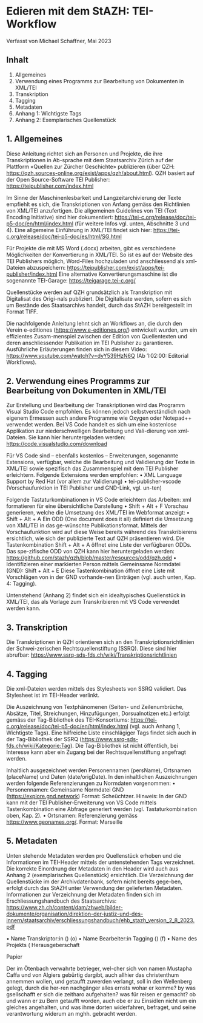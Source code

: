 # Edieren mit dem StAZH: TEI-Workflow

Verfasst von Michael Schaffner, Mai 2023

## Inhalt

1. Allgemeines	
2. Verwendung eines Programms zur Bearbeitung von Dokumenten in XML/TEI	
3. Transkription	
4. Tagging	
5. Metadaten	
6. Anhang 1: Wichtigste Tags	
7. Anhang 2: Exemplarisches Quellenstück	



## 1. Allgemeines	

Diese Anleitung richtet sich an Personen und Projekte, die ihre Transkriptionen in Ab-sprache mit dem Staatsarchiv Zürich auf der Plattform «Quellen zur Zürcher Geschichte» publizieren (über QZH: https://qzh.sources-online.org/exist/apps/qzh/about.html). QZH basiert auf der Open Source-Software TEI Publisher: https://teipublisher.com/index.html

Im Sinne der Maschinenlesbarkeit und Langzeitarchivierung der Texte empfiehlt es sich, die Transkriptionen von Anfang gemäss den Richtlinien von XML/TEI anzufertigen. Die allgemeinen Guidelines von TEI (Text Encoding Initiative) sind hier dokumentiert: https://tei-c.org/release/doc/tei-p5-doc/en/html/index.html (für weitere Infos vgl. unten, Abschnitte 3 und 4). Eine allgemeine Einführung in XML/TEI findet sich hier: https://tei-c.org/release/doc/tei-p5-doc/es/html/SG.html

Für Projekte die mit MS Word (.docx) arbeiten, gibt es verschiedene Möglichkeiten der Konvertierung in XML/TEI. So ist es auf der Website des TEI Publishers möglich, Word-Files hochzuladen und anschliessend als xml-Dateien abzuspeichern: https://teipublisher.com/exist/apps/tei-publisher/index.html Eine alternative Konvertierungsmaschine ist die sogenannte TEI-Garage: https://teigarage.tei-c.org/



Quellenstücke werden auf QZH grundsätzlich als Transkription mit Digitalisat des Origi-nals publiziert. Die Digitalisate werden, sofern es sich um Bestände des Staatsarchivs handelt, durch das StAZH bereitgestellt im Format TIFF. 

Die nachfolgende Anleitung lehnt sich an Workflows an, die durch den Verein e-editiones (https://www.e-editiones.org/) entwickelt wurden, um ein effizientes Zusam-menspiel zwischen der Edition von Quellentexten und deren anschliessender Publikation im TEI Publisher zu garantieren. Ausführliche Erläuterungen finden sich in diesem Video: https://www.youtube.com/watch?v=dyY539HzN6Q (Ab 1:02:00: Editorial Workflows).


## 2. Verwendung eines Programms zur Bearbeitung von Dokumenten in XML/TEI	

Zur Erstellung und Bearbeitung der Transkriptionen wird das Programm Visual Studio Code empfohlen. Es können jedoch selbstverständlich nach eigenem Ermessen auch andere Programme wie Oxygen oder Notepad++ verwendet werden. Bei VS Code handelt es sich um eine kostenlose Applikation zur niederschwelligen Bearbeitung und Vali-dierung von xml-Dateien. Sie kann hier heruntergeladen werden: https://code.visualstudio.com/download

Für VS Code sind – ebenfalls kostenlos – Erweiterungen, sogenannte Extensions, verfügbar, welche die Bearbeitung und Validierung der Texte in XML/TEI sowie spezifisch das Zusammenspiel mit dem TEI Publisher erleichtern. 
Folgende Extensions werden empfohlen: 
•	XML Language Support by Red Hat (vor allem zur Validierung)
•	tei-publisher-vscode (Vorschaufunktion in TEI Publisher und GND-Link, vgl. un-ten)

Folgende Tastaturkombinationen in VS Code erleichtern das Arbeiten:
xml formatieren für eine übersichtliche Darstellung
•	Shift + Alt + F
    Vorschau generieren, welche die Umsetzung des XML/TEI im Webformat anzeigt:
•	Shift + Alt + A
    Ein ODD (One document does it all) definiert die Umsetzung von XML/TEI in das ge-wünschte Publikationsformat. Mittels der Vorschaufunktion wird auf diese Weise bereits während des Transkribierens ersichtlich, wie sich der publizierte Text auf QZH präsentieren wird. Die Tastenkombination Shift + Alt + A öffnet eine Liste der verfügbaren ODDs. Das spe-zifische ODD von QZH kann hier heruntergeladen werden: https://github.com/stazh/qzh/blob/master/resources/odd/qzh.odd
•	Identifizieren einer markierten Person mittels Gemeinsame Normdatei (GND):
    Shift + Alt + E
    Diese Tastenkombination öffnet eine Liste mit Vorschlägen von in der GND vorhande-nen Einträgen (vgl. auch unten, Kap. 4: Tagging).

Untenstehend (Anhang 2) findet sich ein idealtypisches Quellenstück in XML/TEI, das als Vorlage zum Transkribieren mit VS Code verwendet werden kann.


## 3. Transkription

Die Transkriptionen in QZH orientieren sich an den Transkriptionsrichtlinien der Schwei-zerischen Rechtsquellenstiftung (SSRQ). Diese sind hier abrufbar: https://www.ssrq-sds-fds.ch/wiki/Transkriptionsrichtlinien

## 4. Tagging 

Die xml-Dateien werden mittels des Stylesheets von SSRQ validiert. Das Stylesheet ist im TEI-Header verlinkt. 

Die Auszeichnung von Textphänomenen (Seiten- und Zeilenumbrüche, Absätze, Titel, Streichungen, Hinzufügungen, Dorsualnotizen etc.) erfolgt gemäss der Tag-Bibliothek des TEI-Konsortiums: https://tei-c.org/release/doc/tei-p5-doc/en/html/index.html (vgl. auch Anhang 1, Wichtigste Tags). Eine hilfreiche Liste einschlägiger Tags findet sich auch in der Tag-Bibliothek der SSRQ (https://www.ssrq-sds-fds.ch/wiki/Kategorie:Tag). Die Tag-Bibliothek ist nicht öffentlich, bei Interesse kann aber ein Zugang bei der Rechtsquellenstiftung angefragt werden.

Inhaltlich ausgezeichnet werden Personennamen (persName), Ortsnamen (placeName) und Daten (date/origDate). In den inhaltlichen Auszeichnungen werden folgende Referenzierungen zu Normdaten vorgenommen: 
•	Personennamen: Gemeinsame Normdatei GND (https://explore.gnd.network)
Format: <persName ref="GND_1089527993">Scheüchtzer</persName>. Hinweis: In der GND kann mit der TEI Publisher-Erweiterung von VS Code mittels Tastenkombination eine Abfrage generiert werden (vgl. Tastaturkombination oben, Kap. 2). 
•	Ortsnamen: Referenzierung gemäss https://www.geonames.org/. Format: <placeName ref="LOC_43.29695_5.38107">Marseille</placeName>


## 5. Metadaten

Unten stehende Metadaten werden pro Quellenstück erhoben und die Informationen im TEI-Header mittels der untenstehenden Tags verzeichnet. Die korrekte Einordnung der Metadaten in den Header wird auch aus Anhang 2 (exemplarisches Quellenstück) ersichtlich.
Die Verzeichnung der Quellenstücke im der Archivdatenbank, sofern nicht bereits gege-ben, erfolgt durch das StAZH unter Verwendung der gelieferten Metadaten. Informationen zur Verzeichnung der Metadaten finden sich im Erschliessungshandbuch des Staatsarchivs: https://www.zh.ch/content/dam/zhweb/bilder-dokumente/organisation/direktion-der-justiz-und-des-innern/staatsarchiv/erschliessungshandbuch/ehb_stazh_version_2_8_2023.pdf

•	Name Transkriptor:in (<resp key="transcript"/>) (o)
•	Name Bearbeiter:in Tagging (<resp key="tagging"/>) (f)
•	Name des Projekts (<title>) (f) 
•	Name Herausgeber:in (<respStmt>) (f) (ohne andere Angabe Staatsarchiv Zü-rich)
•	QZH-ID (<idno>, wird durch StAZH vergeben) (o)
•	Signatur des Quellenstücks inkl. Kürzel Archiv- oder Bibliotheksstandort        (<idno@source>) (o)
•	Editorischer (moderner) Titel des Quellenstücks (<head>) (o)
•	Regest (<summary>) (f)
•	Sprache (<textLang>) (o)
•	Überlieferung (<filiation>) (o)
•	Entstehungszeitraum (<origDate>) (o)
•	Trägermaterial: <material> (o)
•	Schlagwörter: <term> (f)
•	Kommentar zu Quellenstück (in <back>) (f)

Legende:
(o) = Angabe obligatorisch
(f) = Angabe fakultativ


## 6. Anhang 1: Wichtigste Tags

<p>p: Absatz </p>
<p>p="35": Seitenumbruch unter Angabe der originalen Seitenzahl </p>
<p>lb: Zeilenumbruch</p>
head: Überschrift
del: Streichung
add: Hinzufügung (mit Attributen @place und ggf. @hand)
persName: Personenname
placeName: Ortsname
date: Datum (mit Attribut @when)
abbr: Abkürzung (ggf. mit Attribut @expan) 
origDate: Originaldatum des Quellenstücks (mit Attribut @when)



## 7. Anhang 2: Exemplarisches Quellenstück

<?xml version="1.0" encoding="UTF-8"?>
<?xml-model href="https://www.ssrq-sds-fds.ch/tei/TEI_Schema_SSRQ.rng" type="application/xml" schematypens="http://relaxng.org/ns/structure/1.0"?>
<?xml-model href="https://www.ssrq-sds-fds.ch/tei/TEI_Schema_SSRQ.rng" type="application/xml" schematy-pens="http://purl.oclc.org/dsdl/schematron"?>
<?xml-stylesheet type="text/css" href="https://www.ssrq-sds-fds.ch/tei/Textkritik_Version_tei-ssrq.css“?>
<!--<?xml-stylesheet type="text/css" href="https://www.ssrq-sds-fds.ch/tei/Inhalt_Version_tei-ssrq.css"?>-->
<TEI xmlns:xi="http://www.w3.org/2001/XInclude" xmlns="http://www.tei-c.org/ns/1.0"
    xmlns:ssrq="http://ssrq-sds-fds.ch/ns/nonTEI" n="1234" xml:lang="de">
    <teiHeader>
        <fileDesc>
            <titleStmt>
                <respStmt>
                    <persName><!-- Name Transkriptor:in--></persName>
                    <resp key="transcript"/>
                </respStmt>
                <respStmt>
                    <persName><!--Name Bearbeiter:in Tagging --></persName>
                    <resp key="tagging"/>
                </respStmt>
            </titleStmt>
            <publicationStmt>
                <date type="electronic" when="2021-05-01"/>
                <date type="print" when="2018-12-31"/>
            </publicationStmt>
            <seriesStmt xml:id="ssrq-sds-fds">
                <title><!-- Name Projekt--></title>
                <respStmt>
                    <persName><!-- Name Herausgeber:in--></persName>
                    <resp>Herausgeberschaft</resp>
                </respStmt>
                <idno><!-- QZH-ID nach Schema QZH_XXX--></idno>
            </seriesStmt>
            <sourceDesc>
                <msDesc>
                    <msIdentifier>
                        <idno source="<!-- Link zu Quelle in Archivkatalog-->"><!-- Signatur der Quelle--></idno>
                    </msIdentifier>
                    <head><!-- Editorischer Titel des Quellenstücks --></head>
                    <msContents>
                    <summary><!-- Regest--></summary>
                        <msItem>
                            <textLang><!-- Sprache--></textLang>
                            <filiation type="current"><!--Überlieferung --></filiation>
                            <filiation type="original"><origDate when="1706-07-21"/></filiation>
                        </msItem>
                    </msContents>
                    <physDesc>
                        <objectDesc>
                            <supportDesc>
                                <sup-port><material>Papier</material></support>
                                <extent/>
                            </supportDesc>
                        </objectDesc>
                    </physDesc>
                    <history>
                        <origin/>
                    </history>
                </msDesc>
            </sourceDesc>
        </fileDesc>
        <encodingDesc>
            <editorialDecl>
                <p>
                    <ref target="https://www.ssrq-sds-fds.ch/wiki/Transkriptionsrichtlinien"/>
                </p>
            </editorialDecl>
        </encodingDesc>
        <profileDesc> </profileDesc>
        <profileDesc>
            <textClass default="false">
                <keywords scheme="http://www.ssrq-sds-fds.ch/taxonomie">
                    <term ref="key000325"><!-- Schlagwort--></term>
                </keywords>
            </textClass>
            <particDesc default="false"/>
            <settingDesc default="false"/>
        </profileDesc>
    </teiHeader>
    <text>
        <group>
            <text><!-- Editionstext-->
        <body>
        <div>
            <pb n="35" facs="StAZH_B_II_695__S__35_.tif"/>
            <p>
                <lb/>Der im <placeName ref="LOC_47.374444_8.541111">Ötenbach</placeName> verwahrte betrieger, wel-cher
                <lb/>sich von namen <persName>Mustapha Caffa</persName> und von <placeName ref="LOC_36.73225_3.08746">Algiers</placeName>
            <lb/>gebürtig dargibt, auch allhier das christenthum an<lb break="no"/>nemmen wollen, und getaufft zuwerden verlangt,
                <lb/>soll in den <placeName ref="LOC_47.368744_8.542639">Wellenberg</placeName> gelegt, durch die her-ren
            <lb/>nachgänger alles ernsts wohar er komme? by was
            <lb/>gsellschafft er sich die zeitharo aufgehalten?
                <lb/>was für reisen er gemacht? ob und wann er zu <placeNa-me ref="LOC_46.94809_7.44744">Bern</placeName> ge<lb break="no"/>taufft worden, auch obe er zu <placeName ref="LOC_47.12693_8.75345">Einsidlen</placeName> nicht um
            <lb/>ein gleiches angehalten, und was ihme dorten
            <lb/>widerfahren, befraget, und seine verantwortung
            <lb/>widerum an <abbr>mghh.</abbr> gebracht werden.</p></div>
        </body>
                <back>
                <div>
                    <p><!-- Kommentar zum Quellenstück-->
                    </p>
                </div>
                </back>
            </text>
            </group>
    </text>
</TEI>



[1]:	https://teipublisher.com/exist/apps/tei-publisher/doc/documentation.xml?id=installation
[2]:	https://www.java.com/de/download/manual.jsp
[3]:	https://ant.apache.org/bindownload.cgi
[4]:	https://mkyong.com/ant/how-to-install-apache-ant-on-windows/
[5]:	https://www.youtube.com/watch?v=1AU8HqvgHXo
[6]:	https://docs.npmjs.com/downloading-and-installing-node-js-and-npm
[7]:	https://github.com
[8]:	https://www.youtube.com/watch?v=dyY539HzN6Q

[image-1]:	Aufbau-Git-Workflow.drawio.png
[image-2]:	Bildschirmfoto%202022-10-04%20um%2009.31.02.png
[image-3]:	Bildschirmfoto%202022-09-27%20um%2013.14.06.png
[image-4]:	Bildschirmfoto%202022-09-27%20um%2013.16.33.png
[image-5]:	Bildschirmfoto%202022-09-16%20um%2014.01.02.png
[image-6]:	Bildschirmfoto%202022-09-16%20um%2014.01.25.png
[image-7]:	Bildschirmfoto%202022-09-27%20um%2013.18.33.png
[image-8]:	DraggedImage.jpg
[image-9]:	DraggedImage-1.jpg
[image-10]:	DraggedImage-2.jpg
[image-11]:	Bildschirmfoto%202022-10-03%20um%2014.02.05.png
[image-12]:	Bildschirmfoto%202022-10-03%20um%2014.03.08.png
[image-13]:	Bildschirmfoto%202022-10-03%20um%2015.02.30.png
[image-14]:	Bildschirmfoto%202022-10-03%20um%2013.58.10.png
[image-15]:	DraggedImage-3.jpg
[image-16]:	Bildschirmfoto%202022-10-03%20um%2013.58.35.png
[image-17]:	Bildschirmfoto%202022-09-27%20um%2011.25.11.png
[image-18]:	Bildschirmfoto%202022-10-04%20um%2008.53.21.png
[image-19]:	Bildschirmfoto%202022-10-04%20um%2008.53.43.png
[image-20]:	Bildschirmfoto%202022-10-04%20um%2009.33.37.png
[image-21]:	DraggedImage-4.jpg
[image-22]:	DraggedImage-5.jpg
[image-23]:	Bildschirmfoto%202022-10-04%20um%2009.39.39.png
[image-24]:	Bildschirmfoto%202022-09-20%20um%2011.25.30.png
[image-25]:	Bildschirmfoto%202022-09-20%20um%2012.32.04.png
[image-26]:	Bildschirmfoto%202022-09-27%20um%2011.37.39.png
[image-27]:	Bildschirmfoto%202022-09-27%20um%2011.40.41.png
[image-28]:	Bildschirmfoto%202022-09-27%20um%2011.43.06.png
[image-29]:	Bildschirmfoto%202022-09-27%20um%2011.50.13.png
[image-30]:	Bildschirmfoto%202022-09-27%20um%2011.52.04.png
[image-31]:	Bildschirmfoto%202022-09-27%20um%2011.53.41.png
[image-32]:	Bildschirmfoto%202022-09-27%20um%2011.55.37.png
[image-33]:	Bildschirmfoto%202022-10-04%20um%2009.42.26.png
[image-34]:	Bildschirmfoto%202022-09-27%20um%2012.03.19.png
[image-35]:	Bildschirmfoto%202022-10-04%20um%2009.43.31.png